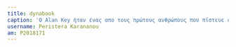 ```yaml
---
title: dynabook
caption: 'Ο Alan Key ήταν ένας απο τους πρώτους ανθρώπους που πίστευε στην τότε ιδέα των φορητών υπολογιστών. Οραματίζονταν μια φορητή συσκευή "Dynabook" λέγοντας χαρακτηριστικά πως απευθύνεται σε παιδιά όλων των ηλικιών. Το Dynabook παρέχει δυνατότητες παρόμοιες με ενα σημερινό laptop ή με ένα tablet με εκπαιδευτικό χαρακτήρα. Φυσικά μια τέτοια συσκευή μπορεί να χρησιμοποιηθεί και από ενήλικες παρόλα αυτά στόχος του ήταν τα παιδιά.'
username: Peristera Karananou 
am: P2018171 
---
```

